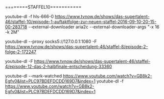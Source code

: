 
========STAFFEL10===========

youtube-dl -f hls-666-0 https://www.tvnow.de/shows/das-supertalent-46/staffel-10/episode-1-auftaktfolge-zur-neuen-staffel-2016-09-10-20-15-00-283718 --external-downloader aria2c --external-downloader-args "-x 16 -k 2M"


youtube-dl --proxy socks5://127.0.0.1:1080 -F https://www.tvnow.de/shows/das-supertalent-46/staffel-8/episode-2-folge-2-172247


youtube-dl -F https://www.tvnow.de/shows/das-supertalent-46/staffel-4/episode-12-das-2-halbfinale-entscheidung-33360

youtube-dl --mark-watched https://www.youtube.com/watch?v=GB8k2-Egfv0&list=PLC97BDEFDCDD169D7&index=1
youtube-dl -f https://www.youtube.com/watch?v=GB8k2-Egfv0&list=PLC97BDEFDCDD169D7&index=1